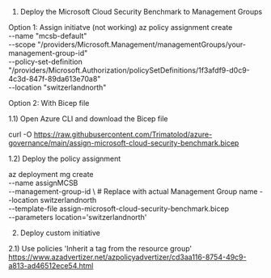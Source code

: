 1) Deploy the Microsoft Cloud Security Benchmark to Management Groups

Option 1: Assign initiatve (not working)
   az policy assignment create \
  --name "mcsb-default" \
  --scope "/providers/Microsoft.Management/managementGroups/your-management-group-id" \
  --policy-set-definition "/providers/Microsoft.Authorization/policySetDefinitions/1f3afdf9-d0c9-4c3d-847f-89da613e70a8" \
  --location "switzerlandnorth"

Option 2: With Bicep file

  1.1) Open Azure CLI and download the Bicep file

  curl -O https://raw.githubusercontent.com/Trimatolod/azure-governance/main/assign-microsoft-cloud-security-benchmark.bicep

  1.2) Deploy the policy assignment

  az deployment mg create \
    --name assignMCSB \
    --management-group-id <management-group-name> \  # Replace with actual Management Group name
    --location switzerlandnorth \
    --template-file assign-microsoft-cloud-security-benchmark.bicep \
    --parameters location='switzerlandnorth'


2) Deploy custom initiative

  2.1) Use policies
  'Inherit a tag from the resource group'
https://www.azadvertizer.net/azpolicyadvertizer/cd3aa116-8754-49c9-a813-ad46512ece54.html

